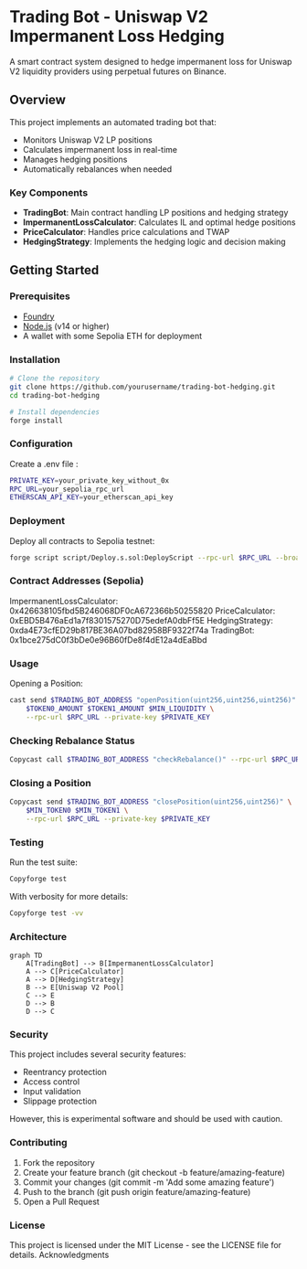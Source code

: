 # Trading Bot - Uniswap V2 Impermanent Loss Hedging

A smart contract system designed to hedge impermanent loss for Uniswap V2 liquidity providers using perpetual futures on Binance.

## Overview

This project implements an automated trading bot that:
- Monitors Uniswap V2 LP positions
- Calculates impermanent loss in real-time
- Manages hedging positions
- Automatically rebalances when needed

### Key Components

- **TradingBot**: Main contract handling LP positions and hedging strategy
- **ImpermanentLossCalculator**: Calculates IL and optimal hedge positions
- **PriceCalculator**: Handles price calculations and TWAP
- **HedgingStrategy**: Implements the hedging logic and decision making

## Getting Started

### Prerequisites

- [Foundry](https://book.getfoundry.sh/getting-started/installation.html)
- [Node.js](https://nodejs.org/) (v14 or higher)
- A wallet with some Sepolia ETH for deployment

### Installation

```bash
# Clone the repository
git clone https://github.com/yourusername/trading-bot-hedging.git
cd trading-bot-hedging

# Install dependencies
forge install
```

### Configuration
Create a .env file :

```bash
PRIVATE_KEY=your_private_key_without_0x
RPC_URL=your_sepolia_rpc_url
ETHERSCAN_API_KEY=your_etherscan_api_key
```

### Deployment
Deploy all contracts to Sepolia testnet:

```bash
forge script script/Deploy.s.sol:DeployScript --rpc-url $RPC_URL --broadcast --verify
```

### Contract Addresses (Sepolia)

ImpermanentLossCalculator: 0x426638105fbd5B246068DF0cA672366b50255820
PriceCalculator: 0xEBD5B476aEd1a7f8301575270D75edefA0dbFf5E
HedgingStrategy: 0xda4E73cfED29b817BE36A07bd82958BF9322f74a
TradingBot: 0x1bce275dC0f3bDe0e96B60fDe8f4dE12a4dEaBbd

### Usage

Opening a Position:
```bash
cast send $TRADING_BOT_ADDRESS "openPosition(uint256,uint256,uint256)" \
    $TOKEN0_AMOUNT $TOKEN1_AMOUNT $MIN_LIQUIDITY \
    --rpc-url $RPC_URL --private-key $PRIVATE_KEY
```

### Checking Rebalance Status
```bash
Copycast call $TRADING_BOT_ADDRESS "checkRebalance()" --rpc-url $RPC_URL
```

### Closing a Position
```bash
Copycast send $TRADING_BOT_ADDRESS "closePosition(uint256,uint256)" \
    $MIN_TOKEN0 $MIN_TOKEN1 \
    --rpc-url $RPC_URL --private-key $PRIVATE_KEY
```

### Testing
Run the test suite:
```bash
Copyforge test
```
With verbosity for more details:
```bash
Copyforge test -vv
```

### Architecture
```mermaid
graph TD
    A[TradingBot] --> B[ImpermanentLossCalculator]
    A --> C[PriceCalculator]
    A --> D[HedgingStrategy]
    B --> E[Uniswap V2 Pool]
    C --> E
    D --> B
    D --> C
```

### Security
This project includes several security features:

- Reentrancy protection
- Access control
- Input validation
- Slippage protection

However, this is experimental software and should be used with caution.

### Contributing

1. Fork the repository
2. Create your feature branch (git checkout -b feature/amazing-feature)
3. Commit your changes (git commit -m 'Add some amazing feature')
4. Push to the branch (git push origin feature/amazing-feature)
5. Open a Pull Request

### License
This project is licensed under the MIT License - see the LICENSE file for details.
Acknowledgments